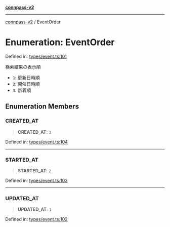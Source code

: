[**connpass-v2**](../README.md)

***

[connpass-v2](../globals.md) / EventOrder

# Enumeration: EventOrder

Defined in: [types/event.ts:101](https://github.com/ryohidaka/node-connpass/blob/1ae7f0b2e153a6215fcc18b6a6cd863768884c30/src/types/event.ts#L101)

検索結果の表示順

* `1`: 更新日時順
* `2`: 開催日時順
* `3`: 新着順

## Enumeration Members

### CREATED\_AT

> **CREATED\_AT**: `3`

Defined in: [types/event.ts:104](https://github.com/ryohidaka/node-connpass/blob/1ae7f0b2e153a6215fcc18b6a6cd863768884c30/src/types/event.ts#L104)

***

### STARTED\_AT

> **STARTED\_AT**: `2`

Defined in: [types/event.ts:103](https://github.com/ryohidaka/node-connpass/blob/1ae7f0b2e153a6215fcc18b6a6cd863768884c30/src/types/event.ts#L103)

***

### UPDATED\_AT

> **UPDATED\_AT**: `1`

Defined in: [types/event.ts:102](https://github.com/ryohidaka/node-connpass/blob/1ae7f0b2e153a6215fcc18b6a6cd863768884c30/src/types/event.ts#L102)
